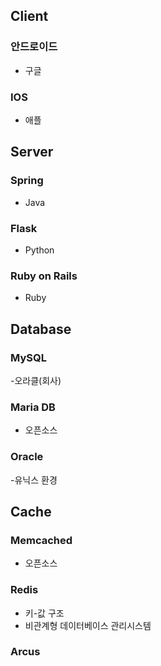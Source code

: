 ## Client
 ### 안드로이드
 - 구글
 ### IOS
 - 애플
## Server
 ### Spring
 - Java
 ### Flask
 - Python
 ### Ruby on Rails
 - Ruby
## Database
 ### MySQL
 -오라클(회사)
 ### Maria DB
 - 오픈소스
 ### Oracle
 -유닉스 환경
## Cache
 ### Memcached
 - 오픈소스
 ### Redis
 - 키-값 구조
 - 비관계형 데이터베이스 관리시스템
 ### Arcus

